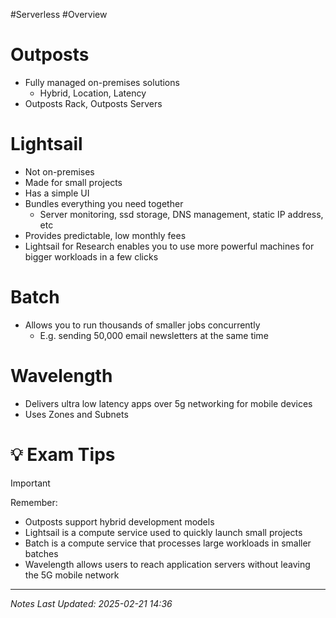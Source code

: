 #Serverless #Overview 
# Outposts
- Fully managed on-premises solutions
	- Hybrid, Location, Latency
- Outposts Rack, Outposts Servers
# Lightsail
- Not on-premises
- Made for small projects
- Has a simple UI
- Bundles everything you need together
	- Server monitoring, ssd storage, DNS management, static IP address, etc
- Provides predictable, low monthly fees
- Lightsail for Research enables you to use more powerful machines for bigger workloads in a few clicks
# Batch
- Allows you to run thousands of smaller jobs concurrently
	- E.g. sending 50,000 email newsletters at the same time
# Wavelength
- Delivers ultra low latency apps over 5g networking for mobile devices
- Uses Zones and Subnets
# 💡 Exam Tips
> [!important]
> Remember:
> - Outposts support hybrid development models
> - Lightsail is a compute service used to quickly launch small projects
> - Batch is a compute service that processes large workloads in smaller batches
> - Wavelength allows users to reach application servers without leaving the 5G mobile network

---
*Notes Last Updated: 2025-02-21 14:36*